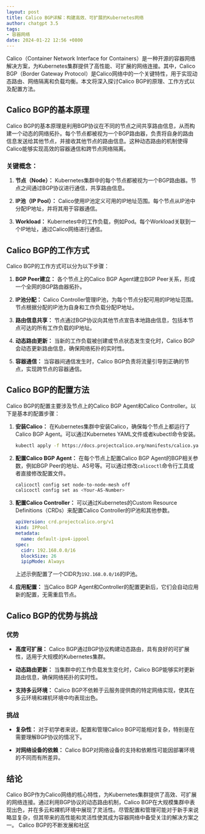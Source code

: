 ```yaml
---
layout: post
title: Calico BGP详解：构建高效、可扩展的Kubernetes网络
author: chatgpt 3.5
tags:
- 容器网络
date: 2024-01-22 12:56 +0800
---
```

Calico（Container Network Interface for Containers）是一种开源的容器网络解决方案，为Kubernetes集群提供了高性能、可扩展的网络连接。其中，Calico BGP（Border Gateway Protocol）是Calico网络中的一个关键特性，用于实现动态路由、网络隔离和负载均衡。本文将深入探讨Calico BGP的原理、工作方式以及配置方法。

## Calico BGP的基本原理

Calico BGP的基本原理是利用BGP协议在不同的节点之间共享路由信息，从而构建一个动态的网络拓扑。每个节点都被视为一个BGP路由器，负责将自身的路由信息发送给其他节点，并接收其他节点的路由信息。这种动态路由的机制使得Calico能够实现高效的容器通信和跨节点网络隔离。

### 关键概念：

1. **节点（Node）：** Kubernetes集群中的每个节点都被视为一个BGP路由器。节点之间通过BGP协议进行通信，共享路由信息。

2. **IP池（IP Pool）：** Calico使用IP池定义可用的IP地址范围。每个节点从IP池中分配IP地址，并将其用于容器通信。

3. **Workload：** Kubernetes中的工作负载，例如Pod。每个Workload关联到一个IP地址，通过Calico网络进行通信。

## Calico BGP的工作方式

Calico BGP的工作方式可以分为以下步骤：

1. **BGP Peer建立：** 各个节点上的Calico BGP Agent建立BGP Peer关系，形成一个全网的BGP路由器拓扑。

2. **IP池分配：** Calico Controller管理IP池，为每个节点分配可用的IP地址范围。节点根据分配的IP池为自身和工作负载分配IP地址。

3. **路由信息共享：** 节点通过BGP协议向其他节点宣告本地路由信息，包括本节点可达的所有工作负载的IP地址。

4. **动态路由更新：** 当新的工作负载被创建或节点状态发生变化时，Calico BGP会动态更新路由信息，确保网络拓扑的实时性。

5. **容器通信：** 当容器间通信发生时，Calico BGP负责将流量引导到正确的节点，实现跨节点的容器通信。

## Calico BGP的配置方法

Calico BGP的配置主要涉及节点上的Calico BGP Agent和Calico Controller。以下是基本的配置步骤：

1. **安装Calico：** 在Kubernetes集群中安装Calico，确保每个节点上都运行了Calico BGP Agent。可以通过Kubernetes YAML文件或者kubectl命令安装。

    ```bash
    kubectl apply -f https://docs.projectcalico.org/manifests/calico.yaml
    ```

2. **配置Calico BGP Agent：** 在每个节点上配置Calico BGP Agent的BGP相关参数，例如BGP Peer的地址、AS号等。可以通过修改`calicoctl`命令行工具或者直接修改配置文件。

    ```bash
    calicoctl config set node-to-node-mesh off
    calicoctl config set as <Your-AS-Number>
    ```

3. **配置Calico Controller：** 可以通过Kubernetes的Custom Resource Definitions（CRDs）来配置Calico Controller的IP池和其他参数。

    ```yaml
    apiVersion: crd.projectcalico.org/v1
    kind: IPPool
    metadata:
      name: default-ipv4-ippool
    spec:
      cidr: 192.168.0.0/16
      blockSize: 26
      ipipMode: Always
    ```

    上述示例配置了一个CIDR为`192.168.0.0/16`的IP池。

4. **应用配置：** 当Calico BGP Agent和Controller的配置更新后，它们会自动应用新的配置，无需重启节点。

## Calico BGP的优势与挑战

### 优势

- **高度可扩展：** Calico BGP通过BGP协议构建动态路由，具有良好的可扩展性，适用于大规模的Kubernetes集群。

- **动态路由更新：** 当集群中的工作负载发生变化时，Calico BGP能够实时更新路由信息，确保网络拓扑的实时性。

- **支持多云环境：** Calico BGP不依赖于云服务提供商的特定网络实现，使其在多云环境和裸机环境中均表现出色。

### 挑战

- **复杂性：** 对于初学者来说，配置和管理Calico BGP可能相对复杂，特别是在需要理解BGP协议的情况下。

- **对网络设备的依赖：** Calico BGP对网络设备的支持和依赖性可能因部署环境的不同而有所差异。

## 结论

Calico BGP作为Calico网络的核心特性，为Kubernetes集群提供了高效、可扩展的网络连接。通过利用BGP协议的动态路由机制，Calico BGP在大规模集群中表现出色，并在多云和裸机环境中展现了灵活性。尽管配置和管理可能对于新手来说略显复杂，但其带来的高性能和灵活性使其成为容器网络中备受关注的解决方案之一。 Calico BGP的不断发展和社区
